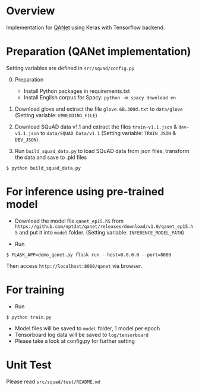 # Overview
Implementation for [QANet](https://arxiv.org/abs/1804.09541) using Keras with Tensorflow backend.

# Preparation (QANet implementation)
Setting variables are defined in `src/squad/config.py`

0. Preparation
    * Install Python packages in requirements.txt
    * Install English corpus for Spacy: `python -m spacy download en`

1. Download glove and extract the file `glove.6B.300d.txt` to `data/glove`
   (Setting variable: `EMBEDDING_FILE`)

2. Download SQuAD data v1.1 and extract the files `train-v1.1.json` & `dev-v1.1.json` to `data/SQUAD_Data/v1.1`
   (Setting variable: `TRAIN_JSON` & `DEV_JSON`)

2. Run `build_squad_data.py` to load SQuAD data from json files, transform the data and save to .pkl files

```
$ python build_squad_data.py
```


# For inference using pre-trained model
* Download the model file `qanet_ep15.h5` from `https://github.com/nptdat/qanet/releases/download/v1.0/qanet_ep15.h5` and put it into `model` folder.
  (Setting variable: `INFERENCE_MODEL_PATH`)

* Run
```
$ FLASK_APP=demo_qanet.py flask run --host=0.0.0.0 --port=8080
```
Then access `http://localhost:8080/qanet` via browser.

# For training
* Run
```
$ python train.py
```

* Model files will be saved to `model` folder, 1 model per epoch
* Tensorboard log data will be saved to `log/tensorboard`
* Please take a look at config.py for further setting

# Unit Test
Please read `src/squad/test/README.md`

